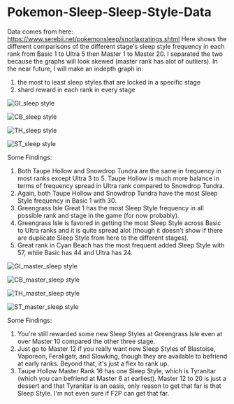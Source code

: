 # Pokemon-Sleep-Sleep-Style-Data

Data comes from here: https://www.serebii.net/pokemonsleep/snorlaxratings.shtml
Here shows the different comparisons of the different stage's sleep style frequency in each rank from Basic 1 to Ultra 5 then Master 1 to Master 20. I separated the two because the graphs will look skewed (master rank has alot of outliers). In the near future, I will make an indepth graph in:
  1. the most to least sleep styles that are locked in a specific stage
  2. shard reward in each rank in every stage

![GI_sleep style](https://github.com/GitDeVince/Pokemon-Sleep-Sleep-Style-Data/assets/138000255/dbe31225-6856-4b1d-8f69-b24123d36e04)

![CB_sleep style](https://github.com/GitDeVince/Pokemon-Sleep-Sleep-Style-Data/assets/138000255/8d5a1b9e-c2b1-45c2-b9ce-079821c51c28)

![TH_sleep style](https://github.com/GitDeVince/Pokemon-Sleep-Sleep-Style-Data/assets/138000255/d89bc936-c4af-4860-8d98-7b0ba7fbde53)

![ST_sleep style](https://github.com/GitDeVince/Pokemon-Sleep-Sleep-Style-Data/assets/138000255/963cd04f-e2f8-4fe5-b99f-5a9630ec3549)

Some Findings: 
1. Both Taupe Hollow and Snowdrop Tundra are the same in frequency in most ranks except Ultra 3 to 5. Taupe Hollow is much more balance in terms of frequency spread in Ultra rank compared to Snowdrop Tundra.
2. Again, both Taupe Hollow and Snowdrop Tundra have the most Sleep Style frequency in Basic 1 with 30.
3. Greengrass Isle Great 1 has the most Sleep Style frequency in all possible rank and stage in the game (for now probably).
4. Greengrass Isle is favored in getting the most Sleep Style across Basic to Ultra ranks and it is quite spread alot (though it doesn't show if there are duplicate Sleep Style from here to the different stages).
5. Great rank in Cyan Beach has the most frequent added Sleep Style with 57, while Basic has 44 and Ultra has 24.


![GI_master_sleep style](https://github.com/GitDeVince/Pokemon-Sleep-Sleep-Style-Data/assets/138000255/61327e3c-5fa4-4e1c-b0c8-212fd62c58e5)

![CB_master_sleep style](https://github.com/GitDeVince/Pokemon-Sleep-Sleep-Style-Data/assets/138000255/fe9e9354-e606-4718-a553-3c5536ee74f2)

![TH_master_sleep style](https://github.com/GitDeVince/Pokemon-Sleep-Sleep-Style-Data/assets/138000255/5255e1a8-9eae-4c6d-9913-294197accb11)

![ST_master_sleep style](https://github.com/GitDeVince/Pokemon-Sleep-Sleep-Style-Data/assets/138000255/5d2778d5-820e-4f20-8fa7-11a9feb0e7c1)

Some Findings:
1. You're still rewarded some new Sleep Styles at Greengrass Isle even at over Master 10 compared the other three stage.
2. Just go to Master 12 if you really want new Sleep Styles of Blastoise, Vaporeon, Feraligatr, and Slowking, though they are available to befriend at early ranks. Beyond that, it's just a flex to rank up.
3. Taupe Hollow Master Rank 16 has one Sleep Style, which is Tyranitar (which you can befriend at Master 6 at earliest). Master 12 to 20 is just a dessert and that Tyranitar is an oasis, only reason to get that far is that Sleep Style. I'm not even sure if F2P can get that far.


